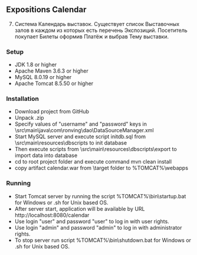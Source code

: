 ## Expositions Calendar
7. Система Календарь выставок. Существует список Выставочных залов в каждом из которых есть перечень Экспозиций. Посетитель покупает Билеты оформив Платёж  и выбрав Тему выставки.

### Setup 
* JDK 1.8 or higher
* Apache Maven 3.6.3 or higher
* MySQL 8.0.19 or higher
* Apache Tomcat 8.5.50 or higher

### Installation
* Download project from GitHub
* Unpack .zip
* Specify values of "username" and "password" keys in \src\main\java\com\ronving\dao\DataSourceManager.xml
* Start MySQL server and execute script initdb.sql from \src\main\resources\dbscripts to init database
* Then execute scripts from \src\main\resources\dbscripts\export to import data into database
* cd to root project folder and execute command mvn clean install
* copy artifact calendar.war from \target folder to %TOMCAT%\webapps

### Running
* Start Tomcat server by running the script %TOMCAT%\bin\startup.bat for Windows or .sh for Unix based OS.
* After server start, application will be available by URL http://localhost:8080/calendar
* Use login "user" and password "user" to log in with user rights.  
* Use login "admin" and password "admin" to log in with administrator rights. 
* To stop server run script %TOMCAT%\bin\shutdown.bat for Windows or .sh for Unix based OS.
